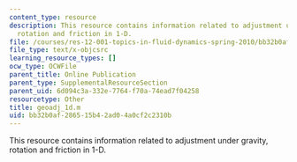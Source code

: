 ```yaml
---
content_type: resource
description: This resource contains information related to adjustment under gravity,
  rotation and friction in 1-D.
file: /courses/res-12-001-topics-in-fluid-dynamics-spring-2010/bb32b0af286515b42ad04a0cf2c2310b_geoadj_1d.m
file_type: text/x-objcsrc
learning_resource_types: []
ocw_type: OCWFile
parent_title: Online Publication
parent_type: SupplementalResourceSection
parent_uid: 6d094c3a-332e-7764-f70a-74ead7f04258
resourcetype: Other
title: geoadj_1d.m
uid: bb32b0af-2865-15b4-2ad0-4a0cf2c2310b
---
```

This resource contains information related to adjustment under gravity, rotation and friction in 1-D.

